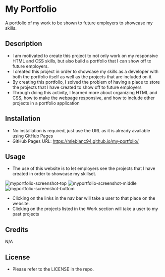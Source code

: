 # My Portfolio
A portfolio of my work to be shown to future employers to showcase my skills.

## Description

- I am motivated to create this project to not only work on my responsive HTML and CSS skills, but also build a portfolio that I can show off to future employers.
- I created this project in order to showcase my skills as a developer with both the portfolio itself as well as the projects that are included on it. 
- By creating this portfolio, I solved the problem of having a place to store the projects that I have created to show off to future employers
- Through doing this activity, I learned more about organizing HTML and CSS, how to make the webpage responsive, and how to include other projects in a portfolio application 


## Installation

- No installation is required, just use the URL as it is already available using GitHub Pages
- GitHub Pages URL: https://mleblanc94.github.io/my-portfolio/


## Usage

- The use of this website is to let employers see the projects that I have created in order to showcase my skillset.

![myportfolio-screenshot-top](https://github.com/mleblanc94/my-portfolio/assets/60248680/1b8e641b-2107-4867-b20f-29d153e8cbbd)
![myportfolio-screenshot-middle](https://github.com/mleblanc94/my-portfolio/assets/60248680/3211a714-bf58-446d-809e-a89739cee58e)
![myportfolio-screenshot-bottom](https://github.com/mleblanc94/my-portfolio/assets/60248680/8d2f0d5e-d7f0-4065-a75e-07d6685a7e00)

- Clicking on the links in the nav bar will take a user to that place on the website.
- Clicking on the projects listed in the Work section will take a user to my past projects


## Credits

N/A

## License

- Please refer to the LICENSE in the repo.
